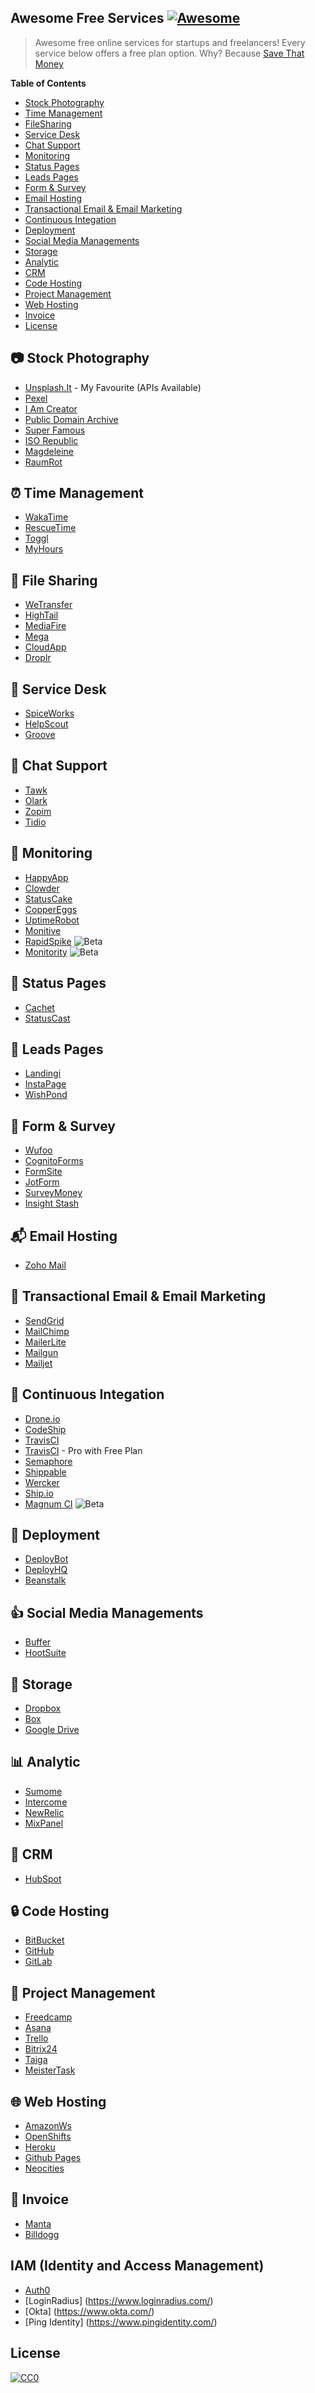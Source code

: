 ## Awesome Free Services [![Awesome](https://cdn.rawgit.com/sindresorhus/awesome/d7305f38d29fed78fa85652e3a63e154dd8e8829/media/badge.svg)](https://github.com/sindresorhus/awesome)
> Awesome free online services for startups and freelancers! Every service below offers a free plan option. Why? Because [Save That Money](https://www.youtube.com/watch?v=yvHYWD29ZNY)

<!-- START doctoc generated TOC please keep comment here to allow auto update -->
<!-- DON'T EDIT THIS SECTION, INSTEAD RE-RUN doctoc TO UPDATE -->
**Table of Contents**

- [Stock Photography](#-stock-photography)
- [Time Management](#-time-management)
- [FileSharing](#-filesharing)
- [Service Desk](#-service-desk)
- [Chat Support](#-chat-support)
- [Monitoring](#-monitoring)
- [Status Pages](#-status-pages)
- [Leads Pages](#-leads-pages)
- [Form & Survey](#-form--survey)
- [Email Hosting](#-email-hosting)
- [Transactional Email & Email Marketing](#-transactional-email--email-marketing)
- [Continuous Integation](#-continuous-integation)
- [Deployment](#-deployment)
- [Social Media Managements](#-social-media-managements)
- [Storage](#-storage)
- [Analytic](#-analytic)
- [CRM](#-crm)
- [Code Hosting](#-code-hosting)
- [Project Management](#-project-management)
- [Web Hosting](#-web-hosting)
- [Invoice](#invoice)
- [License](#license)

<!-- END doctoc generated TOC please keep comment here to allow auto update -->

## 📷 Stock Photography

- [Unsplash.It](https://unsplash.it/) - My Favourite (APIs Available)
- [Pexel](https://www.pexels.com/)
- [I Am Creator](http://www.imcreator.com/free)
- [Public Domain Archive](http://publicdomainarchive.com/)
- [Super Famous](http://images.superfamous.com/)
- [ISO Republic](http://isorepublic.com/)
- [Magdeleine](http://magdeleine.co/)
- [RaumRot](http://raumrot.com/)

## ⏰ Time Management

- [WakaTime](https://wakatime.com)
- [RescueTime](https://www.rescuetime.com)
- [Toggl](https://www.toggl.com/pricing)
- [MyHours](http://myhours.com/)

## 📎 File Sharing

- [WeTransfer](https://www.wetransfer.com/)
- [HighTail](https://www.hightail.com)
- [MediaFire](https://www.mediafire.com/)
- [Mega](https://mega.nz/)
- [CloudApp](https://getcloudapp.com/)
- [Droplr](https://droplr.com)

## 💁 Service Desk

- [SpiceWorks](http://www.spiceworks.com/)
- [HelpScout](http://www.helpscout.net/)
- [Groove](https://www.groovehq.com)

## 💬 Chat Support

- [Tawk](https://www.tawk.to/)
- [Olark](https://www.olark.com/price)
- [Zopim](https://www.zopim.com)
- [Tidio](http://www.tidiochat.com)

## 👀 Monitoring

- [HappyApp](http://www.happyapps.io/)
- [Clowder](http://www.clowder.io/)
- [StatusCake](https://www.statuscake.com)
- [CopperEggs](http://copperegg.com/)
- [UptimeRobot](http://uptimerobot.com/)
- [Monitive](http://monitive.com/)
- [RapidSpike](http://www.rapidspike.com/) ![Beta](http://f.cl.ly/items/2t1Q293U0B3J3a2p2L3A/betabadge.png)
- [Monitority](http://monitority.com/) ![Beta](http://f.cl.ly/items/2t1Q293U0B3J3a2p2L3A/betabadge.png)

## 💯 Status Pages

- [Cachet](https://cachethq.io/)
- [StatusCast](http://www.statuscast.com/)

## 🌱 Leads Pages

- [Landingi](http://landingi.com/pricing)
- [InstaPage](https://instapage.com)
- [WishPond](https://www.wishpond.com/pricing/)

## 📝 Form & Survey

- [Wufoo](http://www.wufoo.com)
- [CognitoForms](https://www.cognitoforms.com/)
- [FormSite](https://www.formsite.com)
- [JotForm](http://www.jotform.com)
- [SurveyMoney](https://www.surveymonkey.com/)
- [Insight Stash](https://insightstash.com/)

## 📬 Email Hosting

- [Zoho Mail](https://www.zoho.com/mail/zohomail-pricing.html)

## 📢 Transactional Email & Email Marketing

- [SendGrid](https://sendgrid.com/)
- [MailChimp](http://mailchimp.com/)
- [MailerLite](https://www.mailerlite.com/pricing)
- [Mailgun](http://www.mailgun.com/)
- [Mailjet](https://www.mailjet.com/)

## 🔄 Continuous Integation
- [Drone.io](https://drone.io/pricing)
- [CodeShip](https://codeship.com)
- [TravisCI](https://travis-ci.org)
- [TravisCI](https://travis-ci.com) - Pro with Free Plan
- [Semaphore](https://semaphoreci.com/pricing)
- [Shippable](https://app.shippable.com/pricing.html)
- [Wercker](http://www.wercker.com/pricing) 
- [Ship.io](https://ship.io/pricing/)
- [Magnum CI](https://magnum-ci.com/pricing) ![Beta](http://f.cl.ly/items/2t1Q293U0B3J3a2p2L3A/betabadge.png)

## 🎉 Deployment

- [DeployBot](http://deploybot.com/)
- [DeployHQ](https://www.deployhq.com)
- [Beanstalk](http://beanstalkapp.com)

## 👍 Social Media Managements

- [Buffer](https://buffer.com)
- [HootSuite](https://hootsuite.com)

## 💾 Storage

- [Dropbox](https://www.dropbox.com)
- [Box](https://www.box.com/pricing/personal/)
- [Google Drive](https://drive.google.com)

## 📊 Analytic

- [Sumome](https://sumome.com/)
- [Intercome](https://www.intercom.io/)
- [NewRelic](http://newrelic.com/)
- [MixPanel](https://mixpanel.com/pricing/)

## 💼 CRM

- [HubSpot](https://www.hubspot.com/crm)

## 🔒 Code Hosting

- [BitBucket](https://bitbucket.org)
- [GitHub](https://github.com/)
- [GitLab](https://gitlab.com/)

## 👔 Project Management

- [Freedcamp](https://freedcamp.com)
- [Asana](https://asana.com/)
- [Trello](https://trello.com/)
- [Bitrix24](https://www.bitrix24.com/)
- [Taiga](https://taiga.io/)
- [MeisterTask](https://www.meistertask.com/)

## 🌐 Web Hosting

- [AmazonWs](https://aws.amazon.com/free/)
- [OpenShifts](https://www.openshift.com/)
- [Heroku](https://www.heroku.com/)
- [Github Pages](https://pages.github.com/)
- [Neocities](https://neocities.org/)

## :page_facing_up: Invoice
- [Manta](https://manta.life/)
- [Billdogg](https://billdogg.com/)

## IAM (Identity and Access Management)
- [Auth0](https://auth0.com/)
- [LoginRadius] (https://www.loginradius.com/)
- [Okta] (https://www.okta.com/)
- [Ping Identity] (https://www.pingidentity.com/)

## License
[![CC0](http://mirrors.creativecommons.org/presskit/buttons/88x31/svg/cc-zero.svg)](https://creativecommons.org/publicdomain/zero/1.0/)
